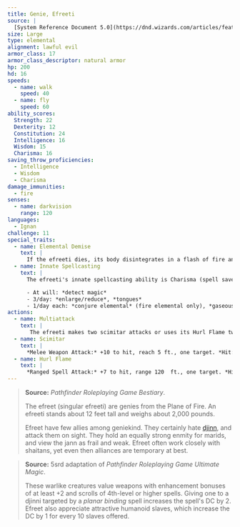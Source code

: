 ```yaml
---
title: Genie, Efreeti
source: |
  [System Reference Document 5.0](https://dnd.wizards.com/articles/features/systems-reference-document-srd)
size: Large
type: elemental
alignment: lawful evil
armor_class: 17
armor_class_descriptor: natural armor
hp: 200
hd: 16
speeds:
  - name: walk
    speed: 40
  - name: fly
    speed: 60
ability_scores:
  Strength: 22
  Dexterity: 12
  Constitution: 24
  Intelligence: 16
  Wisdom: 15
  Charisma: 16
saving_throw_proficiencies:
  - Intelligence
  - Wisdom
  - Charisma
damage_immunities:
  - fire
senses:
  - name: darkvision
    range: 120
languages:
  - Ignan
challenge: 11
special_traits:
  - name: Elemental Demise
    text: |
      If the efreeti dies, its body disintegrates in a flash of fire and puff of smoke, leaving behind only equipment the efreeti was wearing or carrying.
  - name: Innate Spellcasting
    text: |
      The efreeti's innate spellcasting ability is Charisma (spell save DC 15, +7 to hit with spell attacks). It can innately cast the following spells, requiring no material components:

      - At will: *detect magic*
      - 3/day: *enlarge/reduce*, *tongues*
      - 1/day each: *conjure elemental* (fire elemental only), *gaseous form*, *invisibility*, *major image*, *plane shift*, *wall of fire*
actions:
  - name: Multiattack
    text: |
       The efreeti makes two scimitar attacks or uses its Hurl Flame twice.
  - name: Scimitar
    text: |
      *Melee Weapon Attack:* +10 to hit, reach 5 ft., one target. *Hit:* 13 (2d6 + 6) slashing damage plus 7 (2d6) fire damage.
  - name: Hurl Flame
    text: |
      *Ranged Spell Attack:* +7 to hit, range 120  ft., one target. *Hit:* 17 (5d6) fire damage.
---
```


> **Source:** *Pathfinder Roleplaying Game Bestiary*.
>
> The efreet (singular efreeti) are genies from the Plane of Fire. An efreeti stands about 12 feet tall and weighs about 2,000 pounds.
>
> Efreet have few allies among geniekind. They certainly hate [djinn](/monsters/genie/djinni/), and attack them on sight. They hold an equally strong enmity for marids, and view the jann as frail and weak. Efreet often work closely with shaitans, yet even then alliances are temporary at best.

> **Source:** 5srd adaptation of *Pathfinder Roleplaying Game Ultimate Magic*.
>
> These warlike creatures value weapons with enhancement bonuses of at least +2 and scrolls of 4th-level or higher spells. Giving one to a djinni targeted by a *planar binding* spell increases the spell's DC by 2. Efreet also appreciate attractive humanoid slaves, which increase the DC by 1 for every 10 slaves offered.
